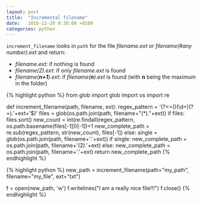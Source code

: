 ```yaml
---
layout: post
title:  "Incremental filename"
date:   2016-12-28 9:30:00 +0100
categories: python
---
```


`increment_filename` looks in `path` for the file *filename.ext*  or *filename(#any number).ext* and return:

- *filename.ext*: if nothing is found
- *filename(2).ext*: if only *filename.ext* is found
- *filename(**n+1**).ext*: if *filename(**n**).ext* is found (with **n** being the maximum in the folder)

{% highlight python %}
from glob import glob
import os
import re

def increment_filename(path, filename, ext):
    regex_pattern = '(?<=\()(\d+)(?=\)\.'+ext+'$)'
    files = glob(os.path.join(path, filename+"(*)."+ext))
    if files:
        files.sort()
        new_count = int(re.findall(regex_pattern, os.path.basename(files[-1]))[-1])+1
        new_complete_path = re.sub(regex_pattern, str(new_count), files[-1])
    else:
        single = glob(os.path.join(path, filename+'.'+ext))
        if single:
            new_complete_path = os.path.join(path, filename+'(2).'+ext)
        else:
            new_complete_path = os.path.join(path, filename+'.'+ext)
    return new_complete_path
{% endhighlight %}

{% highlight python %}
new_path = increment_filename(path="my_path", filename="my_file", ext="txt")

f = open(new_path, 'w')
f.writelines("I am a really nice file!!!")
f.close()
{% endhighlight %}
